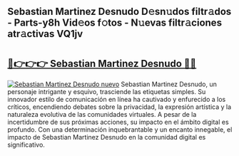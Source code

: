 ## Sebastian Martinez Desnudo D𝚎sn𝚞dos filtr𝚊dos - Parts-y8h Vid𝚎os f𝚘tos - N𝚞evas filtr𝚊ciones atr𝚊ctivas VQ1jv

# <h2><a href="http://mb6emg.tromn.icu/?c=Sebastian+Martinez+Desnudo">🔗👉👉👉 Sebastian Martinez Desnudo 🔗🔗</a></h2>

[![Sebastian Martinez Desnudo nuevo](https://i.imgur.com/pEAQMta.gif)](http://mb6emg.tromn.icu/?c=Sebastian+Martinez+Desnudo)
Sebastian Martinez Desnudo, un personaje intrigante y esquivo, trasciende las etiquetas simples. Su innovador estilo de comunicación en línea ha cautivado y enfurecido a los críticos, encendiendo debates sobre la privacidad, la expresión artística y la naturaleza evolutiva de las comunidades virtuales. A pesar de la incertidumbre de sus próximas acciones, su impacto en el ámbito digital es profundo. Con una determinación inquebrantable y un encanto innegable, el impacto de Sebastian Martinez Desnudo en la comunidad digital es significativo.
